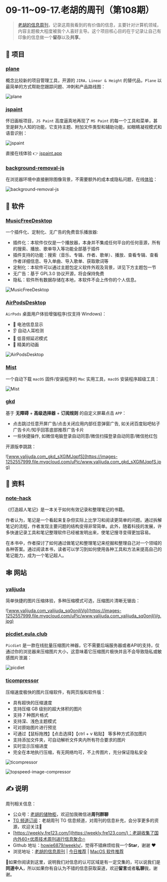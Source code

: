 # 09-11~09-17.老胡的周刊（第108期）

> [老胡的信息周刊](https://weekly.howie6879.com/)，记录这周我看到的有价值的信息，主要针对计算机领域，内容主题极大程度被我个人喜好主导。这个项目核心目的在于记录让自己有印象的信息做一个**留存**以及**共享**。

## 🎯 项目

### [plane](https://github.com/makeplane/plane)

概念比较新的项目管理工具，开源的 `JIRA，Linear & Height` 的替代品，`Plane` 以最简单的方式帮助您跟踪问题、冲刺和产品路线图：

![plane](https://images-1252557999.file.myqcloud.com/uPic/plane.webp)

### [jspaint](https://github.com/1j01/jspaint)

怀旧画板项目，`JS Paint` 高度逼真地再现了 `MS Paint` 的每一个工具和菜单，甚至是鲜为人知的功能，它支持主题、附加文件类型和辅助功能，如眼睛凝视模式和语音识别：

![jspaint](https://images-1252557999.file.myqcloud.com/uPic/jspaint.jpg)

直接在线体验 👉 [jspaint.app](https://jspaint.app/)

### [background-removal-js](https://github.com/imgly/background-removal-js)

在浏览器环境中直接删除图像背景，不需要额外的成本或隐私问题，在线[体验](https://img.ly/showcases/cesdk/web/background-removal/web?utm_source=github&utm_medium=project&utm_campaign=bg-removal)：

![background-removal-js](https://images-1252557999.file.myqcloud.com/uPic/background-removal-js.jpg)

## 🤖 软件

### [MusicFreeDesktop](https://github.com/maotoumao/MusicFreeDesktop)

一个插件化、定制化、无广告的免费音乐播放器:

- 插件化：本软件仅仅是一个播放器，本身并不集成任何平台的任何音源，所有的搜索、播放、歌单导入等功能全部基于插件
- 插件支持的功能：搜索（音乐、专辑、作者、歌单）、播放、查看专辑、查看作者详细信息、导入单曲、导入歌单、获取歌词等
- 定制化：本软件可以通过主题包定义软件外观及背景，详见下方主题包一节
- 无广告：基于 GPL3.0 协议开源，将会保持免费
- 隐私：软件所有数据存储在本地，本软件不会上传你的个人信息。

![MusicFreeDesktop](https://images-1252557999.file.myqcloud.com/uPic/MusicFreeDesktop.png)

### [AirPodsDesktop](https://github.com/SpriteOvO/AirPodsDesktop)

`AirPods` 桌面用户体验增强程序(仅支持 Windows)：

- 🔋 电池信息显示
- 👂 自动人耳检测
- 🚀 低音频延迟模式
- 🌈 精美的动画

![AirPodsDesktop](https://images-1252557999.file.myqcloud.com/uPic/AirPodsDesktop.gif)

### [Mist](https://github.com/ninxsoft/Mist)

一个自动下载 `macOS` 固件/安装程序的 `Mac` 实用工具，`macOS` 安装程序超级工具：

![Mist](https://images-1252557999.file.myqcloud.com/uPic/Mist.png)

### [gkd](https://github.com/gkd-kit/gkd)

基于 **无障碍** + **高级选择器** + **订阅规则** 的自定义屏幕点击 `APP`：

- 点击跳过任意开屏广告/点击关闭应用内部任意弹窗广告, 如关闭百度贴吧帖子广告卡片/知乎回答底部推荐广告卡片
- 一些快捷操作, 如微信电脑登录自动同意/微信扫描登录自动同意/微信抢红包

开源版李跳跳：

![www.yalijuda.com_gkd_sXGlMJqpfS](https://images-1252557999.file.myqcloud.com/uPic/www.yalijuda.com_gkd_sXGlMJqpfS.jpg)

## 👀 资料

### [note-hack](https://github.com/xdite/note-hack)

《打造超人笔记》是一本关于如何有效记录和整理笔记的书籍。

作者认为，笔记是一个看起来复杂但实际上比学习和阅读更简单的问题。通过拆解笔记的流程，作者发现主要问题的结构变得非常简单。此外，随着科技的发展，许多快速记录工具和笔记整理软件已经被发明出来，使笔记搜寻变得更加容易。

在本书中，作者探讨了如何通过做笔记和整理笔记来挖掘和整理自己对一个领域的各种答案。通过阅读本书，读者可以学习到如何使用各种工具和方法来提高自己的笔记能力，成为一个笔记超人。

## 🕸 网站

### [yalijuda](https://www.yalijuda.com)

简单快捷的图片压缩体验，多种压缩模式可选，压缩图片清晰无锯齿：

![www.yalijuda.com_yalijuda_sq0onjIiVg](https://images-1252557999.file.myqcloud.com/uPic/www.yalijuda.com_yalijuda_sq0onjIiVg.jpg)

### [picdiet.eula.club](https://picdiet.eula.club/)

`Picdiet` 是一款在线批量压缩图片神器，它不需要后端服务器或者API的支持，仅通过你的浏览器来压缩图片大小，这意味着它压缩图片极快并且不会导致隐私或敏感图片泄漏：

![picdiet](https://images-1252557999.file.myqcloud.com/uPic/picdiet.jpg)

### [ticompressor](https://www.ticompressor.com/online/)

压缩速度极快的图片压缩软件，有网页版和软件版：

- 具有超快的压缩速度
- 支持压缩 GB 级别的超大体积的图片
- 支持 7 种图片格式
- 支持深、浅色主题模式
- 可对原始图片进行预览
- 可通过【鼠标拖拽】【点击选择】【ctrl + v 粘贴】 等多种方式添加图片
- 支持添加文件夹，可自动解析文件夹内所有符合要求的图片
- 实时显示压缩进度
- 完全在本地执行压缩，有无网络均可，不上传图片，充分保证隐私安全

![ticompressor](https://images-1252557999.file.myqcloud.com/uPic/ticompressor.jpg)

![topspeed-image-compressor](https://images-1252557999.file.myqcloud.com/uPic/topspeed-image-compressor.png)

## ✍️ 说明

周刊相关信息：

- 公众号：[老胡的储物柜](https://images-1252557999.file.myqcloud.com/uPic/ETIbMe.jpg)，欢迎加我微信进**周刊群聊**
- [TG 频道订阅](https://t.me/howie_weekly)：老胡周刊 TG 信息频道，对周刊的信息补充，会分享更多的资源，欢迎关注👏
- [https://weekly.fre123.com/](https://weekly.fre123.com/)：老胡收集了国内外60+优质技术周刊进行信息聚合🔥
- Github 地址：[howie6879/weekly/](https://github.com/howie6879/weekly/)，觉得不错麻烦给我一个**Star**，谢谢 ❤️
- 浏览地址：[老胡的信息周刊](https://weekly.howie6879.com) | [今日推荐](https://weekly.howie6879.com/recommend/index.html) | [MacOS 软件推荐](https://weekly.howie6879.com/soft/mac.html)

🙌如果你阅读到这里，说明我们对信息的认可区域是有一定交集的，可以说我们是**同道中人**，所以如果你有自认为不错的信息获取渠道，欢迎**留言**或者**私聊**我，谢谢。
